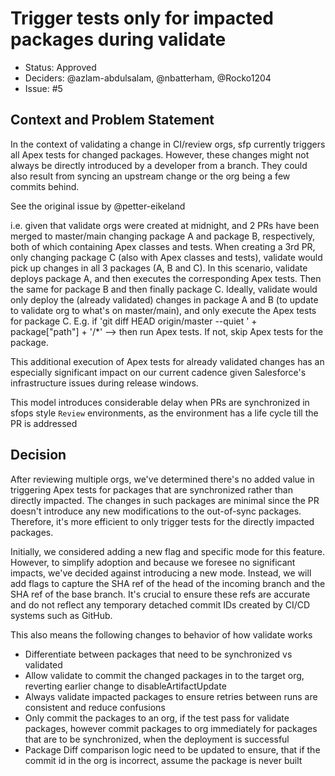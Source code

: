 # Trigger tests only for impacted packages during validate

* Status: Approved
* Deciders: @azlam-abdulsalam, @nbatterham, @Rocko1204
* Issue: #5

## Context and Problem Statement

In the context of validating a change in CI/review orgs, sfp currently triggers all Apex tests for changed packages. However, these changes might not always be directly introduced by a developer from a branch. They could also result from syncing an upstream change or the org being a few commits behind.

See the original issue  by @petter-eikeland

i.e. given that validate orgs were created at midnight, and 2 PRs have been merged to master/main changing package A and package B, respectively, both of which containing Apex classes and tests. When creating a 3rd PR, only changing package C (also with Apex classes and tests), validate would pick up changes in all 3 packages (A, B and C). In this scenario, validate deploys package A, and then executes the corresponding Apex tests. Then the same for package B and then finally package C. Ideally, validate would only deploy the (already validated) changes in package A and B (to update to validate org to what's on master/main), and only execute the Apex tests for package C.
E.g. if 'git diff HEAD origin/master --quiet ' + package["path"] + '/*' --> then run Apex tests. If not, skip Apex tests for the package.

This additional execution of Apex tests for already validated changes has an especially significant impact on our current cadence given Salesforce's infrastructure issues during release windows.

This model introduces considerable delay when PRs are synchronized in sfops style `Review` environments, as the 
environment has a life cycle till the PR is addressed

## Decision

After reviewing multiple orgs, we've determined there's no added value in triggering Apex tests for packages that are synchronized rather than directly impacted. The changes in such packages are minimal since the PR doesn't introduce any new modifications to the out-of-sync packages. Therefore, it's more efficient to only trigger tests for the directly impacted packages.

Initially, we considered adding a new flag and specific mode for this feature. However, to simplify adoption and because we foresee no significant impacts, we've decided against introducing a new mode. Instead, we will add flags to capture the SHA ref of the head of the incoming branch and the SHA ref of the base branch. It's crucial to ensure these refs are accurate and do not reflect any temporary detached commit IDs created by CI/CD systems such as GitHub.

This also means the following changes to behavior of how validate works

- Differentiate between packages that need to be synchronized vs validated
- Allow validate to commit the changed packages in to the target org, reverting earlier change to disableArtifactUpdate
- Always validate impacted packages to ensure retries between runs are consistent and reduce confusions
- Only commit the packages to an org, if the test pass for validate packages, however commit packages to org immediately for packages that are to be synchronized, when the deployment is successful
- Package Diff comparison logic need to be updated to ensure, that if the commit id in the org is incorrect, assume the package is never built


